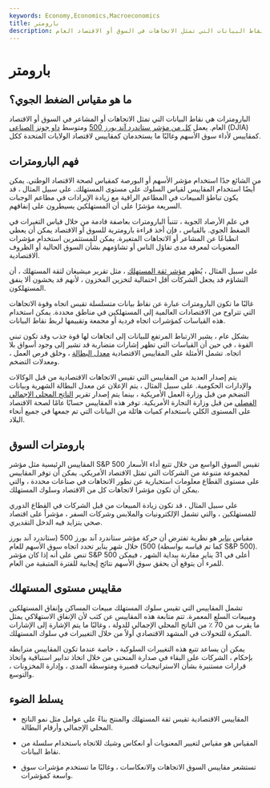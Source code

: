 ```yaml
---
keywords: Economy,Economics,Macroeconomics
title: بارومتر
description: البارومترات هي نقاط البيانات التي تمثل الاتجاهات في السوق أو الاقتصاد العام.
---
```


# بارومتر
## ما هو مقياس الضغط الجوي؟

البارومترات هي نقاط البيانات التي تمثل الاتجاهات أو المشاعر في السوق أو الاقتصاد العام. يعمل [كل من مؤشر ستاندرد آند بورز 500](/sp500) ومتوسط [داو جونز الصناعي](/djia) (DJIA) كمقاييس لأداء سوق الأسهم وغالبًا ما يستخدمان كمقاييس لاقتصاد الولايات المتحدة ككل.

## فهم البارومترات

من الشائع جدًا استخدام مؤشر الأسهم أو البورصة كمقياس لصحة الاقتصاد الوطني. يمكن أيضًا استخدام المقاييس لقياس السلوك على مستوى المستهلك. على سبيل المثال ، قد يكون تباطؤ المبيعات في المطاعم الراقية مع زيادة الإيرادات في مطاعم الوجبات السريعة مؤشرًا على أن المستهلكين يسيطرون على إنفاقهم.

في علم الأرصاد الجوية ، تتنبأ البارومترات بعاصفة قادمة من خلال قياس التغيرات في الضغط الجوي. بالقياس ، فإن أخذ قراءة بارومترية للسوق أو الاقتصاد يمكن أن يعطي انطباعًا عن المشاعر أو الاتجاهات المتغيرة. يمكن للمستثمرين استخدام مؤشرات المعنويات لمعرفة مدى تفاؤل الناس أو تشاؤمهم بشأن السوق الحالية أو الظروف الاقتصادية.

على سبيل المثال ، يُظهر [مؤشر ثقة المستهلك](/consumer-sentiment) ، مثل تقرير ميشيغان لثقة المستهلك ، أن التشاؤم قد يجعل الشركات أقل احتمالية لتخزين المخزون ، لأنهم قد يخشون ألا ينفق المستهلكون.

غالبًا ما تكون البارومترات عبارة عن نقاط بيانات متسلسلة تقيس اتجاه وقوة الاتجاهات التي تتراوح من الاقتصادات العالمية إلى المستهلكين في مناطق محددة. يمكن استخدام هذه القياسات كمؤشرات اتجاه فردية أو مجمعة وتقييمها لربط نقاط البيانات.

بشكل عام ، يشير الارتباط المرتفع للبيانات إلى اتجاهات لها قوة جذب وقد تكون تبني القوة ، في حين أن القياسات التي تظهر إشارات متضاربة قد تشير إلى وجود أسواق بلا اتجاه. تشمل الأمثلة على المقاييس الاقتصادية [معدل البطالة](/unemploymentrate) ، وخلق فرص العمل ، ومعدلات التضخم.

يتم إصدار العديد من المقاييس التي تقيس الاتجاهات الاقتصادية من قبل الوكالات والإدارات الحكومية. على سبيل المثال ، يتم الإعلان عن معدل البطالة الشهرية وبيانات التضخم من قبل وزارة العمل الأمريكية ، بينما يتم إصدار تقرير [الناتج المحلي الإجمالي الفصلي](/gdp) من قبل وزارة التجارة الأمريكية. توفر هذه المقاييس حسابًا عامًا لصحة الاقتصاد على المستوى الكلي باستخدام كميات هائلة من البيانات التي تم جمعها في جميع أنحاء البلاد.

## بارومترات السوق

المقاييس الرئيسية مثل مؤشر S&P 500 تقيس السوق الواسع من خلال تتبع أداء الأسعار لمجموعة متنوعة من الشركات التي تمثل الاقتصاد الأمريكي. يمكن أن توفر المقاييس على مستوى القطاع معلومات استخبارية عن تطور الاتجاهات في صناعات محددة ، والتي يمكن أن تكون مؤشرا لاتجاهات كل من الاقتصاد وسلوك المستهلك.

على سبيل المثال ، قد تكون زيادة المبيعات من قبل الشركات في القطاع الدوري للمستهلكين ، والتي تشمل الإلكترونيات والملابس وشركات السفر ، مؤشراً على اقتصاد صحي يتزايد فيه الدخل التقديري.

مقياس [يناير](/januarybarometer) هو نظرية تفترض أن حركة مؤشر ستاندرد آند بورز 500 (ستاندرد آند بورز 500) خلال شهر يناير تحدد اتجاه سوق الأسهم للعام (كما تم قياسه بواسطة S&P 500). تنص على أنه إذا كان مؤشر S&P 500 أعلى في 31 يناير مقارنة ببداية الشهر ، فيمكن للمرء أن يتوقع أن يحقق سوق الأسهم نتائج إيجابية للفترة المتبقية من العام.

## مقاييس مستوى المستهلك

تشمل المقاييس التي تقيس سلوك المستهلك مبيعات المساكن وإنفاق المستهلكين ومبيعات السلع المعمرة. تتم متابعة هذه المقاييس عن كثب لأن الإنفاق الاستهلاكي يمثل ما يقرب من 70 ٪ من الناتج المحلي الإجمالي للدولة ، وغالبًا ما يتم الإشارة إلى الإشارات المبكرة للتحولات في المشهد الاقتصادي أولاً من خلال التغييرات في سلوك المستهلك.

يمكن أن يساعد تتبع هذه التغييرات السلوكية ، خاصة عندما تكون المقاييس مترابطة بإحكام ، الشركات على البقاء في صدارة المنحنى من خلال اتخاذ تدابير استباقية واتخاذ قرارات مستنيرة بشأن الاستراتيجيات قصيرة ومتوسطة المدى ، وإدارة المخزونات ، والتوسع.

## يسلط الضوء

- المقاييس الاقتصادية تقيس ثقة المستهلك والمنتج بناءً على عوامل مثل نمو الناتج المحلي الإجمالي وأرقام البطالة.

- المقياس هو مقياس لتغيير المعنويات أو انعكاس وشيك للاتجاه باستخدام سلسلة من نقاط البيانات.

- تستشعر مقاييس السوق الاتجاهات والانعكاسات ، وغالبًا ما تستخدم مؤشرات سوق واسعة كمؤشرات.

